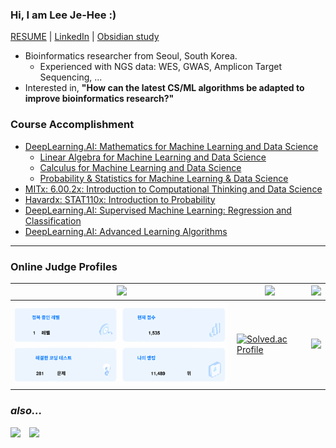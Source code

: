 ### Hi, I am Lee Je-Hee :)
[RESUME](https://drive.google.com/file/d/1At8L5-GWIO3Iw6QNw4RUBFxFSzK58wo0/view?usp=sharing) | [LinkedIn](https://www.linkedin.com/in/jehee-lee-202002) | [Obsidian study](https://publish.obsidian.md/jhlee)
- Bioinformatics researcher from Seoul, South Korea.
  - Experienced with NGS data: WES, GWAS, Amplicon Target Sequencing, ...
- Interested in, **"How can the latest CS/ML algorithms be adapted to improve bioinformatics research?"**

### Course Accomplishment
- [DeepLearning.AI: Mathematics for Machine Learning and Data Science](https://coursera.org/share/6d094f57ced10ab14e3f0b30bcc4d741)
  - [Linear Algebra for Machine Learning and Data Science](https://www.coursera.org/account/accomplishments/verify/66DNLHJKUTBB)
  - [Calculus for Machine Learning and Data Science](https://www.coursera.org/account/accomplishments/verify/H4D7SFYLRR6C)
  - [Probability & Statistics for Machine Learning & Data Science](https://coursera.org/share/2d80e70000d8ca551d9cf23f27721fe8)
- [MITx: 6.00.2x: Introduction to Computational Thinking and Data Science](https://courses.edx.org/certificates/789e5c1af03e44fd903ba531593029ac)
- [Havardx: STAT110x: Introduction to Probability ](https://courses.edx.org/certificates/df5ea0ac20b441deba4b7d39ff78288f)
- [DeepLearning.AI: Supervised Machine Learning: Regression and Classification](https://www.coursera.org/account/accomplishments/verify/JCKVDE3AX1K6)
- [DeepLearning.AI: Advanced Learning Algorithms](https://www.coursera.org/account/accomplishments/verify/XMXVYB4USXWL)

---

### Online Judge Profiles
|[<img src="https://theme.zdassets.com/theme_assets/9483888/f7b9b68643e5a9a3bda6dc5a238152b1d467c9f0.png" width='250'></img>](https://programmers.co.kr/)|[<img src='https://d2gd6pc034wcta.cloudfront.net/images/logo@2x.png' width='400'></img>](https://www.acmicpc.net/)|[<img src='https://upload.wikimedia.org/wikipedia/commons/thumb/0/0a/LeetCode_Logo_black_with_text.svg/250px-LeetCode_Logo_black_with_text.svg.png' width='200'></img>](https://leetcode.com/)|
|---|---|---|
|<img src=https://github.com/jhlee0637/github-programmers-rank/blob/master/lib/result.svg width='520'></img>|[![Solved.ac Profile](http://mazassumnida.wtf/api/generate_badge?boj=jhlee2020)](https://solved.ac/jhlee2020)|[![](https://leetcard.jacoblin.cool/jhlee0637?theme=unicorn)](https://leetcode.com/u/jhlee0637/)

### _also..._
[<img src='https://compeau.cbd.cmu.edu/wp-content/uploads/2016/08/rosalindlogo-300x89.jpg' width='100'></img>](https://rosalind.info/users/j2)　[<img src=https://www.kaggle.com/static/images/site-logo.svg width='70'></img>](https://www.kaggle.com/lee2021dec17)
